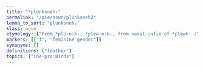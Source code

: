 ```yaml
---
title: "*plúnksneh₂"
permalink: "/pie/noun/plúnksneh2"
lemma_to_sort: "plunksneh₂"
klass: noun
etymology: ["From *plú-n-k-, *plew-n-k-, from nasal-infix of *plewk- (“to fly, float”)  +‎ *-sneh₂."]
markers: [["f", "feminine gender"]]
synonyms: []
definitions: ["feather"]
topics: ["ine-pro:Birds"]
---
```

